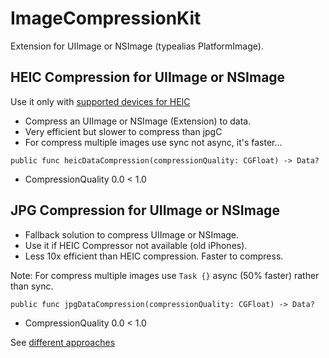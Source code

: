 # ImageCompressionKit

Extension for UIImage or NSImage (typealias PlatformImage).

## HEIC Compression for UIImage or NSImage

Use it only with [supported devices for HEIC](https://support.apple.com/en-us/HT207022)

- Compress an UIImage or NSImage (Extension) to data.
- Very efficient but slower to compress than jpgC
- For compress multiple images use sync not async, it's faster...
 
````
public func heicDataCompression(compressionQuality: CGFloat) -> Data?
````

- CompressionQuality 0.0 < 1.0

## JPG Compression for UIImage or NSImage

- Fallback solution to compress UIImage or NSImage.
- Use it if HEIC Compressor not available (old iPhones).
- Less 10x efficient than HEIC compression. Faster to compress. 

Note: For compress multiple images use ```Task {}``` async (50% faster) rather than sync.


````
public func jpgDataCompression(compressionQuality: CGFloat) -> Data?
````
- CompressionQuality 0.0 < 1.0

See [different approaches](https://stackoverflow.com/questions/29726643/how-to-compress-of-reduce-the-size-of-an-image-before-uploading-to-parse-as-pffi)
